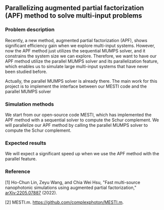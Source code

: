 ##  Parallelizing augmented partial factorization (APF) method to solve multi-input problems
 
### Problem description
Recently, a new method, augmented partial factorization (APF), shows significant efficiency gain when we explore multi-input systems. However, now the APF method just utilizes the sequential MUMPS solver, and it constrains the system size we can explore. Therefore, we want to have our APF method utilize the parallel MUMPS solver and its parallelization feature, which enables us to simulate large multi-input systems that have never been studied before.
 
Actually, the parallel MUMPS solver is already there. The main work for this project is to implement the interface between our MESTI code and the parallel MUMPS solver
 
### Simulation methods
We start from our open-source code MESTI, which has implemented the APF method with a sequential solver to compute the Schur complement. We will parallelize our APF method by calling the parallel MUMPS solver to compute the Schur complement.
 
### Expected results
We will expect a significant speed up when we use the APF method with the parallel feature.
 
### Reference
[1] Ho-Chun Lin, Zeyu Wang, and Chia Wei Hsu, "Fast multi-source nanophotonic simulations using augmented partial factorization,"  [arXiv:2205.07887](https://arxiv.org/abs/2205.07887)  (2022).
 
[2] MESTI.m. https://github.com/complexphoton/MESTI.m.
